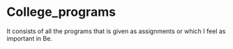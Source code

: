 # College_programs
It consists of all the programs that is given as assignments or which I feel as important in Be.
